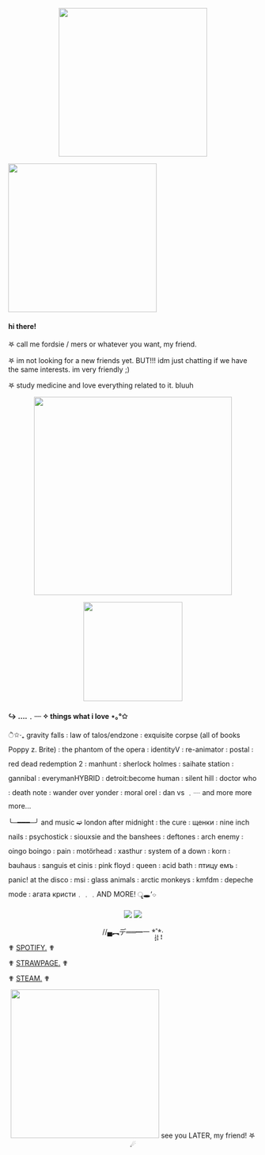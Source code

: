<p align="center">
    <img width="300" src="https://github.com/user-attachments/assets/8b78d7d6-3d08-4db7-b37c-149400b4c512" >
</p>

<p align="left">
     <img width="300" src=https://github.com/user-attachments/assets/13cc3aac-80ed-4ebd-bf34-ba05ccf03345 >
</p>


#### hi there!

𖤐 call me fordsie / mers or whatever you want, my friend.

𖤐 im not looking for a new friends yet. BUT!!! idm just chatting if we have the same interests. im very friendly ;)

𖤐 study medicine and love everything related to it. bluuh

<p align="center">
    <img width="400" src="https://github.com/user-attachments/assets/3de8ca53-56cd-4b6c-a60f-f87988389c59" >
</p> 
<p align="center">
    <img width="200" src=https://github.com/user-attachments/assets/0f4707b2-9b66-4ce1-8c73-c0a80d46bc7c >
</p> 

#### ↪︎︎︎︎︎︎︎︎  ....﹒┈ ✧︎ ︎︎︎︎︎︎things what i love ⋆｡°✩ 
 
ੈ✩‧₊ gravity falls ꧇ law of talos/endzone ꧇ exquisite corpse (all of books Poppy z. Brite) ꧇  the phantom of the opera ꧇ identityV ꧇ re-animator ꧇ postal ꧇ red dead redemption 2 ꧇ manhunt ꧇ sherlock holmes ꧇ saihate station ꧇ gannibal ꧇ everymanHYBRID ꧇ detroit:become human ꧇ silent hill ꧇ doctor who ꧇ death note ꧇ wander over yonder ꧇ moral orel ꧇ dan vs ﹒┈ and more more more...
 
╰─━━━─╯ and music ➫ london after midnight ꧇ the cure ꧇ щенки ꧇ nine inch nails ꧇ psychostick ꧇ siouxsie and the banshees ꧇ deftones ꧇ arch enemy ꧇ oingo boingo ꧇ pain ꧇ motörhead ꧇ xasthur ꧇ system of a down ꧇ korn ꧇ bauhaus ꧇ sanguis et cinis ꧇ pink floyd ꧇ queen ꧇ acid bath ꧇ птицу емъ ꧇ panic! at the disco ꧇ msi ꧇ glass animals ꧇ arctic monkeys ꧇ kmfdm ꧇ depeche mode ꧇ агата кристи﹒﹒﹒AND MORE! ॄ🕳‘⌔

<p align="center">
<img src="https://github.com/user-attachments/assets/c740cfee-0e08-4c43-8003-598486a4fff2" /> <img src="https://github.com/user-attachments/assets/d6f4b96a-3fab-4a7d-b156-a0fed8187244" /> 
</p> 

<p align="center">
   //▄︻デ══━一  *̩̩̥͙˚̩̥̩̥*̩̩͙‧͙
</p>

✟ [SPOTIFY.](https://open.spotify.com/playlist/0y00ZvDVxUW9JkvZlU57BC?si=En5grbxdQ_WuzmxI9P8VNw) ✟

✟ [STRAWPAGE.](https://fordsiepillss.straw.page) ✟ 

✟ [STEAM.](https://steamcommunity.com/id/penyatopchik) ✟

<p align="center">
    <img width="300" src="https://github.com/user-attachments/assets/fe02250b-c1c8-43b7-8b8f-57cc6e24ae3d" > see you LATER, my friend! 𖤐 ☄︎
</p>
